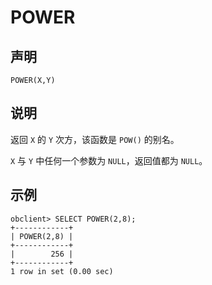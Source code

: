 POWER 
==========================



声明 
-----------------------

```unknow
POWER(X,Y)
```



说明 
-----------------------

返回 `X` 的 `Y` 次方，该函数是 `POW()` 的别名。

`X` 与 `Y` 中任何一个参数为 `NULL`，返回值都为 `NULL`。

示例 
-----------------------

```unknow
obclient> SELECT POWER(2,8);
+------------+
| POWER(2,8) |
+------------+
|        256 |
+------------+
1 row in set (0.00 sec)
```


